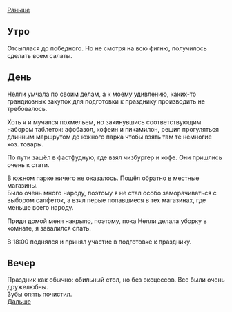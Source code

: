 [Раньше](2020.12.30.md)  
## Утро
Отсыплася до победного.
Но не смотря на всю фигню, получилось сделать всем салаты.
## День
Нелли умчала по своим делам, а к моему удивлению, каких-то грандиозных закупок для подготовки к празднику производить не требовалось.

Хоть я и мучался похмельем, но закинувшись соответствующим набором таблеток: афобазол, кофеин и пикамилон, решил прогуляться длинным маршрутом до южного парка чтобы взять там те немногие хоз. товары.

По пути зашёл в фастфудную, где взял чизбургер и кофе. Они пришлись очень к стати.

В южном парке ничего не оказалось. Пошёл обратно в местные магазины.  
Было очень много народу, поэтому я не стал особо заморачиваться с выбором салфеток, а взял перые попавшиеся в тех магазинах, где меньше всего народу.

Придя домой меня накрыло, поэтому, пока Нелли делала уборку в комнате, я завалился спать.

В 18:00 поднялся и принял участие в подготовке к празднику.
## Вечер
Праздник как обычно: обильный стол, но без эксцессов. Все были очень дружелюбны.  
Зубы опять почистил.  
[Дальше](../2021/01/2021.01.01.md)
